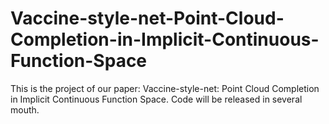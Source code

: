 # Vaccine-style-net-Point-Cloud-Completion-in-Implicit-Continuous-Function-Space
This is the project of our paper: Vaccine-style-net: Point Cloud Completion in Implicit Continuous Function Space.
Code will be released in several mouth.
